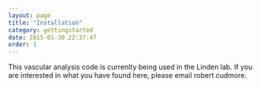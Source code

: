 ```yaml
---
layout: page
title: "Installation"
category: gettingstarted
date: 2015-01-30 22:37:47
order: 1
---
```


This vascular analysis code is currenlty being used in the Linden lab. If you are interested in what you have found here, please email robert cudmore.  
